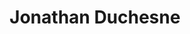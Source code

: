 ---
title: Jonathan Duchesne
collection: members
layout: member.html
image: Jonathan Duchesne.jpg
url: jonathan-duchesne
---